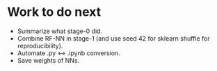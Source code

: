 # Work to do next

- Summarize what stage-0 did.
- Combine RF-NN in stage-1 (and use seed 42 for sklearn shuffle for reproducibility).
- Automate .py <-> .ipynb conversion.
- Save weights of NNs.

